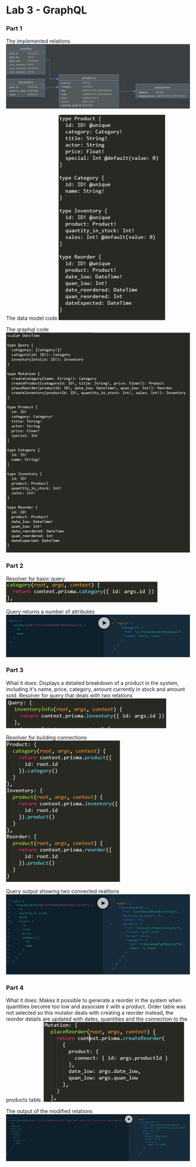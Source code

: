 # Lab 3 - GraphQL
### Part 1
The implemented relations
![Alt text](images/1tablesImplemented.png)

The data model code
![Alt text](images/1dataModel.png?raw=true "Title")

The qraphql code
![Alt text](images/1graphqlSchema.png?raw=true "Title")


### Part 2
Resolver for basic query 
![Alt text](images/2resolver.png?raw=true "Title")

Query returns a number of attributes
![Alt text](images/2output.png)


### Part 3
What it does: Displays a detailed breakdown of a product in the system, including it's name, price, category, amount currently in stock and amount sold.
Resolver for query that deals with two relations
![Alt text](images/3resolver.png?raw=true "Title")

Resolver for building connections
![Alt text](images/3nestingRelationships.png?raw=true "Title")

Query output showing two connected realtions
![Alt text](images/3output.png?raw=true "Title")


### Part 4
What it does: Makes it possible to generate a reorder in the system when quantities become too low and associate it with a product.
Order table was not selected so this mutator deals with creating a reorder instead, the reorder details are updated with dates, quantities and the connection to the products table.
![Alt text](images/4resolver.png?raw=true "Title")

The output of the modified relations
![Alt text](images/4output.png?raw=true "Title")
